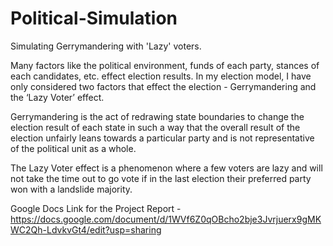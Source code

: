# Political-Simulation
Simulating Gerrymandering with 'Lazy' voters.

Many factors like the political environment, funds of each party, stances of each candidates, etc. effect election results. 
In my election model, I have only considered two factors that effect the election - Gerrymandering and the ‘Lazy Voter’ effect. 

Gerrymandering is the act of redrawing state boundaries to change the election result of each state in such a way that the overall result of the election unfairly leans towards a particular party and is not representative of the political unit as a whole. 

The Lazy Voter effect is a phenomenon where a few voters are lazy and will not take the time out to go vote if in the last election their preferred party won with a landslide majority. 

Google Docs Link for the Project Report - https://docs.google.com/document/d/1WVf6Z0qOBcho2bje3Jvrjuerx9gMKWC2Qh-LdvkvGt4/edit?usp=sharing
